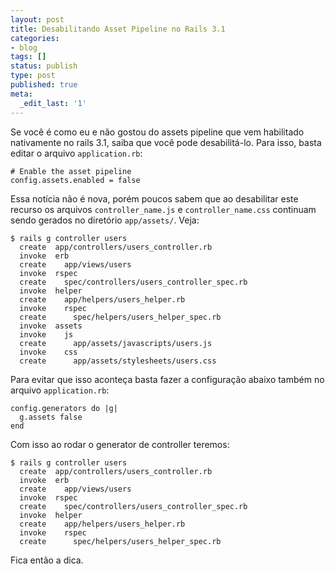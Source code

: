```yaml
---
layout: post
title: Desabilitando Asset Pipeline no Rails 3.1
categories:
- blog
tags: []
status: publish
type: post
published: true
meta:
  _edit_last: '1'
---
```

Se você é como eu e não gostou do assets pipeline que vem habilitado nativamente no rails 3.1, saiba que você pode desabilitá-lo. Para isso, basta editar o arquivo <code>application.rb</code>:

<pre class="ruby"><code><span class="co1"># Enable the asset pipeline</span>
config.<span class="me1">assets</span>.<span class="me1">enabled</span> = <span class="kw2">false</span></code></pre>

Essa notícia não é nova, porém poucos sabem que ao desabilitar este recurso os arquivos <code>controller_name.js</code> e <code>controller_name.css</code> continuam sendo gerados no diretório <code>app/assets/</code>. Veja:

<pre class="bash"><code>$ rails g controller users
  create  app/controllers/users_controller.rb
  invoke  erb
  create    app/views/users
  invoke  rspec
  create    spec/controllers/users_controller_spec.rb
  invoke  helper
  create    app/helpers/users_helper.rb
  invoke    rspec
  create      spec/helpers/users_helper_spec.rb
  invoke  assets
  invoke    js
  create      app/assets/javascripts/users.js
  invoke    css
  create      app/assets/stylesheets/users.css</code></pre>

Para evitar que isso aconteça basta fazer a configuração abaixo também no arquivo <code>application.rb</code>:

<pre class="ruby"><code>config.<span class="me1">generators</span> <span class="kw1">do</span> |g|
  g.<span class="me1">assets</span> <span class="kw2">false</span>
<span class="kw1">end</span></code></pre>

Com isso ao rodar o generator de controller teremos:

<pre class="bash"><code>$ rails g controller users
  create  app/controllers/users_controller.rb
  invoke  erb
  create    app/views/users
  invoke  rspec
  create    spec/controllers/users_controller_spec.rb
  invoke  helper
  create    app/helpers/users_helper.rb
  invoke    rspec
  create      spec/helpers/users_helper_spec.rb</code></pre>

Fica então a dica.
